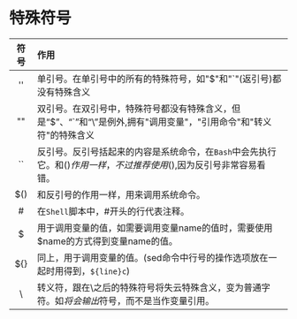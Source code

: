 # 特殊符号

| 符号 | 作用                                                         |
| :--: | :----------------------------------------------------------- |
|  ''  | 单引号。在单引号中的所有的特殊符号，如"$"和"`"(返引号)都没有特殊含义 |
|  ""  | 双引号。在双引号中，特殊符号都没有特殊含义，但是“$”、“`”和“\”是例外,拥有"调用变量"，"引用命令"和"转义符"的特殊含义 |
|  ``  | 反引号。反引号括起来的内容是系统命令，在`Bash`中会先执行它。和$()作用一样，不过推荐使用$(),因为反引号非常容易看错。 |
| $()  | 和反引号的作用一样，用来调用系统命令。                       |
|  #   | 在`Shell`脚本中，#开头的行代表注释。                         |
|  $   | 用于调用变量的值，如需要调用变量name的值时，需要使用$name的方式得到变量name的值。 |
| ${}  | 同上，用于调用变量的值。(sed命令中行号的操作选项放在一起时用得到，`${line}c`) |
|  \   | 转义符，跟在\之后的特殊符号将失云特殊含义，变为普通字符。如$将会输出$符号，而不是当作变量引用。 |

